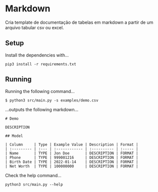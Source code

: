# Markdown

Cria template de documentação de tabelas em markdown a partir de um arquivo tabular csv ou excel.

## Setup

Install the dependencies with…

```
pip3 install -r requirements.txt
```

## Running

Running the following command…

```
$ python3 src/main.py -s examples/demo.csv
```

…outputs the following markdown…

```
# Demo

DESCRIPTION

## Model

| Column     | Type | Example Value | Description | Format |
| :--------- | :--- | :------------ | :---------- | :----- |
| Name       | TYPE | Jon Doe       | DESCRIPTION | FORMAT |
| Phone      | TYPE | 999001216     | DESCRIPTION | FORMAT |
| Birth Date | TYPE | 2022-01-14    | DESCRIPTION | FORMAT |
| Net Worth  | TYPE | 100000000     | DESCRIPTION | FORMAT |
```
Check the help command…

```
python3 src/main.py --help
```
